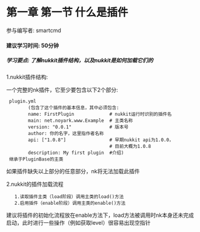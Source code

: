 # 第一章 第一节 什么是插件
参与编写者: smartcmd
#### 建议学习时间: 50分钟
##### 学习要点: 了解nukkit插件结构，以及nukkit是如何加载它们的

1.nukkit插件结构:

一个完整的nk插件，它至少要包含以下2个部分:
```
 plugin.yml
        (包含了这个插件的基本信息，其中必须包含:
        name: FirstPlugin             # nukkit运行时识别的插件名
        main: net.noyark.www.Example  # 主类名称
        version: "0.0.1"              # 版本号
        author: 你的名字，这里指作者名称
        api: ["1.0.8"]                # 早期nukkit api为1.0.0，
                                      # 目前大概为1.0.8
        description: My first plugin  #介绍)
 继承于PluginBase的主类
```
如果插件缺失以上部分的任意部分，nk将无法加载此插件

2.nukkit的插件加载流程
```
   1.读取插件主类（load阶段）调用主类的load()方法
   2.启用插件（enable阶段）调用主类的enable()方法
```
建议将插件的初始化流程放在enable方法下，load方法被调用时nk本身还未完成启动，此时进行一些操作（例如获取level）很容易出现空指针

